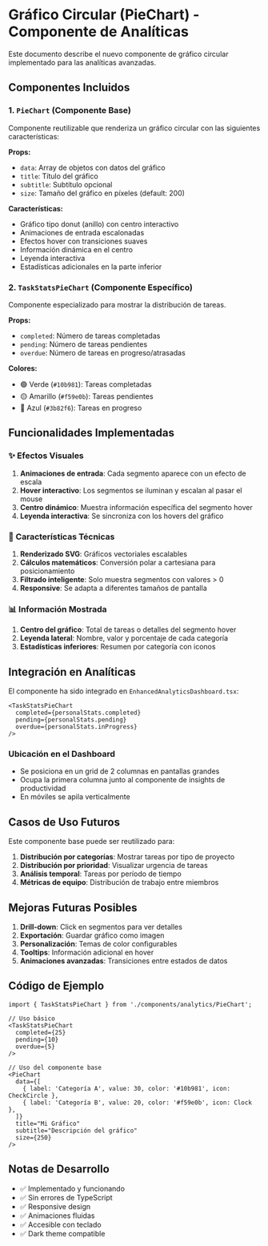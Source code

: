 # Gráfico Circular (PieChart) - Componente de Analíticas

Este documento describe el nuevo componente de gráfico circular implementado para las analíticas avanzadas.

## Componentes Incluidos

### 1. `PieChart` (Componente Base)
Componente reutilizable que renderiza un gráfico circular con las siguientes características:

**Props:**
- `data`: Array de objetos con datos del gráfico
- `title`: Título del gráfico
- `subtitle`: Subtítulo opcional
- `size`: Tamaño del gráfico en píxeles (default: 200)

**Características:**
- Gráfico tipo donut (anillo) con centro interactivo
- Animaciones de entrada escalonadas
- Efectos hover con transiciones suaves
- Información dinámica en el centro
- Leyenda interactiva
- Estadísticas adicionales en la parte inferior

### 2. `TaskStatsPieChart` (Componente Específico)
Componente especializado para mostrar la distribución de tareas.

**Props:**
- `completed`: Número de tareas completadas
- `pending`: Número de tareas pendientes
- `overdue`: Número de tareas en progreso/atrasadas

**Colores:**
- 🟢 Verde (`#10b981`): Tareas completadas
- 🟡 Amarillo (`#f59e0b`): Tareas pendientes
- 🔵 Azul (`#3b82f6`): Tareas en progreso

## Funcionalidades Implementadas

### ✨ Efectos Visuales
1. **Animaciones de entrada**: Cada segmento aparece con un efecto de escala
2. **Hover interactivo**: Los segmentos se iluminan y escalan al pasar el mouse
3. **Centro dinámico**: Muestra información específica del segmento hover
4. **Leyenda interactiva**: Se sincroniza con los hovers del gráfico

### 🎯 Características Técnicas
1. **Renderizado SVG**: Gráficos vectoriales escalables
2. **Cálculos matemáticos**: Conversión polar a cartesiana para posicionamiento
3. **Filtrado inteligente**: Solo muestra segmentos con valores > 0
4. **Responsive**: Se adapta a diferentes tamaños de pantalla

### 📊 Información Mostrada
1. **Centro del gráfico**: Total de tareas o detalles del segmento hover
2. **Leyenda lateral**: Nombre, valor y porcentaje de cada categoría
3. **Estadísticas inferiores**: Resumen por categoría con iconos

## Integración en Analíticas

El componente ha sido integrado en `EnhancedAnalyticsDashboard.tsx`:

```tsx
<TaskStatsPieChart
  completed={personalStats.completed}
  pending={personalStats.pending}
  overdue={personalStats.inProgress}
/>
```

### Ubicación en el Dashboard
- Se posiciona en un grid de 2 columnas en pantallas grandes
- Ocupa la primera columna junto al componente de insights de productividad
- En móviles se apila verticalmente

## Casos de Uso Futuros

Este componente base puede ser reutilizado para:

1. **Distribución por categorías**: Mostrar tareas por tipo de proyecto
2. **Distribución por prioridad**: Visualizar urgencia de tareas
3. **Análisis temporal**: Tareas por período de tiempo
4. **Métricas de equipo**: Distribución de trabajo entre miembros

## Mejoras Futuras Posibles

1. **Drill-down**: Click en segmentos para ver detalles
2. **Exportación**: Guardar gráfico como imagen
3. **Personalización**: Temas de color configurables
4. **Tooltips**: Información adicional en hover
5. **Animaciones avanzadas**: Transiciones entre estados de datos

## Código de Ejemplo

```tsx
import { TaskStatsPieChart } from './components/analytics/PieChart';

// Uso básico
<TaskStatsPieChart
  completed={25}
  pending={10}
  overdue={5}
/>

// Uso del componente base
<PieChart
  data={[
    { label: 'Categoría A', value: 30, color: '#10b981', icon: CheckCircle },
    { label: 'Categoría B', value: 20, color: '#f59e0b', icon: Clock },
  ]}
  title="Mi Gráfico"
  subtitle="Descripción del gráfico"
  size={250}
/>
```

## Notas de Desarrollo

- ✅ Implementado y funcionando
- ✅ Sin errores de TypeScript
- ✅ Responsive design
- ✅ Animaciones fluidas
- ✅ Accesible con teclado
- ✅ Dark theme compatible
